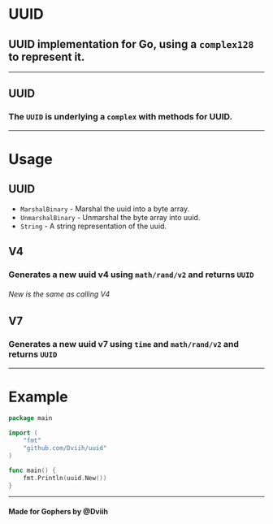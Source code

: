 # UUID

## UUID implementation for Go, using a `complex128` to represent it.

---

## UUID
### The `UUID` is underlying a `complex` with methods for UUID.

---

# Usage

## UUID
- `MarshalBinary` - Marshal the uuid into a byte array.
- `UnmarshalBinary` - Unmarshal the byte array into uuid.
- `String` - A string representation of the uuid.

## V4
### Generates a new uuid v4 using `math/rand/v2` and returns `UUID`
###### New is the same as calling V4

## V7
### Generates a new uuid v7 using `time` and `math/rand/v2` and returns `UUID`

---

# Example

```go
package main

import (
	"fmt"
	"github.com/Dviih/uuid"
)

func main() {
	fmt.Println(uuid.New())
}
```

---
#### Made for Gophers by @Dviih